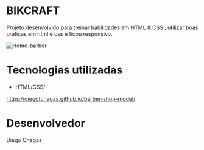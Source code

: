 # BIKCRAFT


Projeto desenvolvido para treinar habilidades em HTML & CSS , utilizar boas praticas em html e css e ficou responsivo.


![Home-barber](https://user-images.githubusercontent.com/81427079/179368204-e19a8e48-b27c-4d97-90ca-784d18ed8633.png)



# Tecnologias utilizadas

- HTML/CSS/

 https://diegofchagas.github.io/barber-shop-model/



# Desenvolvedor 

Diego Chagas
